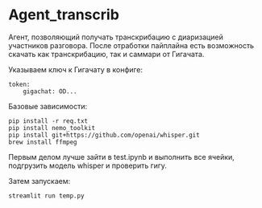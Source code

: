 # Agent_transcrib

Агент, позволяющий получать транскрибацию с диаризацией участников разговора.
После отработки пайплайна есть возможность скачать как транскрибацию, так и саммари от Гигачата.



Указываем ключ к Гигачату в конфиге:

    token:
        gigachat: OD...

Базовые зависимости:

    pip install -r req.txt
    pip install nemo_toolkit
    pip install git+https://github.com/openai/whisper.git
    brew install ffmpeg

Первым делом лучше зайти в test.ipynb и выполнить все ячейки, подгрузить модель whisper и проверить гигу.

Затем запускаем:

    streamlit run temp.py